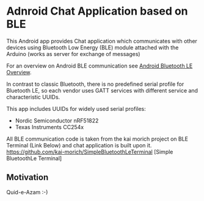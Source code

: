 # Adnroid Chat Application based on BLE

This Android app provides Chat application which communicates with other devices using Bluetooth Low Energy (BLE) module attached with the Arduino (works as server for exchange of messages)

For an overview on Android BLE communication see 
[Android Bluetooth LE Overview](https://developer.android.com/guide/topics/connectivity/bluetooth-le).

In contrast to classic Bluetooth, there is no predefined serial profile for Bluetooth LE, 
so each vendor uses GATT services with different service and characteristic UUIDs.

This app includes UUIDs for widely used serial profiles:
- Nordic Semiconductor nRF51822  
- Texas Instruments CC254x  

All BLE communication code is taken from the kai morich project on BLE Terminal (Link Below) and chat application is built upon it.
https://github.com/kai-morich/SimpleBluetoothLeTerminal [Simple BluetoothLe Terminal]

## Motivation

Quid-e-Azam :-)
